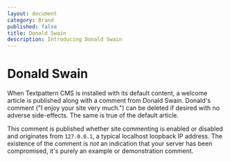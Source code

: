 ```yaml
---
layout: document
category: Brand
published: false
title: Donald Swain
description: Introducing Donald Swain
---
```


# Donald Swain

When Textpattern CMS is installed with its default content, a welcome article is published along with a comment from Donald Swain. Donald's comment ("I enjoy your site very much.") can be deleted if desired with no adverse side-effects. The same is true of the default article.

This comment is published whether site commenting is enabled or disabled and originates from `127.0.0.1`, a typical localhost loopback IP address. The existence of the comment is *not* an indication that your server has been compromised, it's purely an example or demonstration comment.
